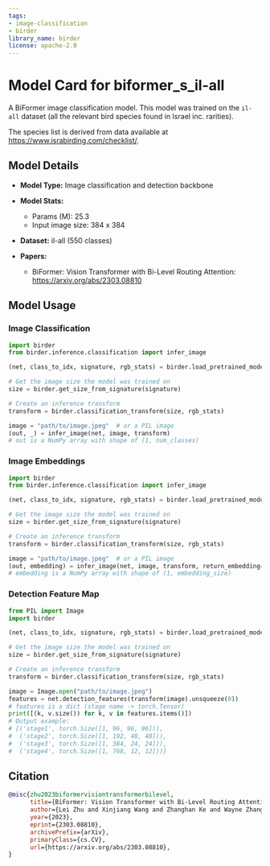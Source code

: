 ```yaml
---
tags:
- image-classification
- birder
library_name: birder
license: apache-2.0
---
```


# Model Card for biformer_s_il-all

A BiFormer image classification model. This model was trained on the `il-all` dataset (all the relevant bird species found in Israel inc. rarities).

The species list is derived from data available at <https://www.israbirding.com/checklist/>.

## Model Details

- **Model Type:** Image classification and detection backbone
- **Model Stats:**
    - Params (M): 25.3
    - Input image size: 384 x 384
- **Dataset:** il-all (550 classes)

- **Papers:**
    - BiFormer: Vision Transformer with Bi-Level Routing Attention: <https://arxiv.org/abs/2303.08810>

## Model Usage

### Image Classification

```python
import birder
from birder.inference.classification import infer_image

(net, class_to_idx, signature, rgb_stats) = birder.load_pretrained_model("biformer_s_il-all", inference=True)

# Get the image size the model was trained on
size = birder.get_size_from_signature(signature)

# Create an inference transform
transform = birder.classification_transform(size, rgb_stats)

image = "path/to/image.jpeg"  # or a PIL image
(out, _) = infer_image(net, image, transform)
# out is a NumPy array with shape of (1, num_classes)
```

### Image Embeddings

```python
import birder
from birder.inference.classification import infer_image

(net, class_to_idx, signature, rgb_stats) = birder.load_pretrained_model("biformer_s_il-all", inference=True)

# Get the image size the model was trained on
size = birder.get_size_from_signature(signature)

# Create an inference transform
transform = birder.classification_transform(size, rgb_stats)

image = "path/to/image.jpeg"  # or a PIL image
(out, embedding) = infer_image(net, image, transform, return_embedding=True)
# embedding is a NumPy array with shape of (1, embedding_size)
```

### Detection Feature Map

```python
from PIL import Image
import birder

(net, class_to_idx, signature, rgb_stats) = birder.load_pretrained_model("biformer_s_il-all", inference=True)

# Get the image size the model was trained on
size = birder.get_size_from_signature(signature)

# Create an inference transform
transform = birder.classification_transform(size, rgb_stats)

image = Image.open("path/to/image.jpeg")
features = net.detection_features(transform(image).unsqueeze(0))
# features is a dict (stage name -> torch.Tensor)
print([(k, v.size()) for k, v in features.items()])
# Output example:
# [('stage1', torch.Size([1, 96, 96, 96])),
#  ('stage2', torch.Size([1, 192, 48, 48])),
#  ('stage3', torch.Size([1, 384, 24, 24])),
#  ('stage4', torch.Size([1, 768, 12, 12]))]
```

## Citation

```bibtex
@misc{zhu2023biformervisiontransformerbilevel,
      title={BiFormer: Vision Transformer with Bi-Level Routing Attention}, 
      author={Lei Zhu and Xinjiang Wang and Zhanghan Ke and Wayne Zhang and Rynson Lau},
      year={2023},
      eprint={2303.08810},
      archivePrefix={arXiv},
      primaryClass={cs.CV},
      url={https://arxiv.org/abs/2303.08810}, 
}
```
